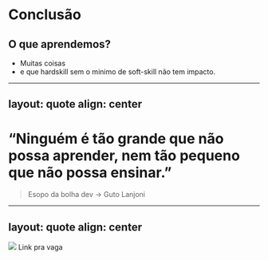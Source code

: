 # Conclusão

## O que aprendemos?

<v-click>

- Muitas coisas
- e que hardskill sem o minimo de soft-skill não tem impacto.

</v-click>

---
layout: quote
align: center
---


# “Ninguém é tão grande que não possa aprender, nem tão pequeno que não possa ensinar.”

<v-click>

> Esopo da bolha dev -> Guto Lanjoni

</v-click>

---
layout: quote
align: center
---

<div class="flex">


<Tweet id="1971308272968925344" class="min-w-[420px]" />

<div class="flex flex-col">
<img src="https://i.imgur.com/0HCCUtO.png">
<span>Link pra vaga</span>
</div>

</div>